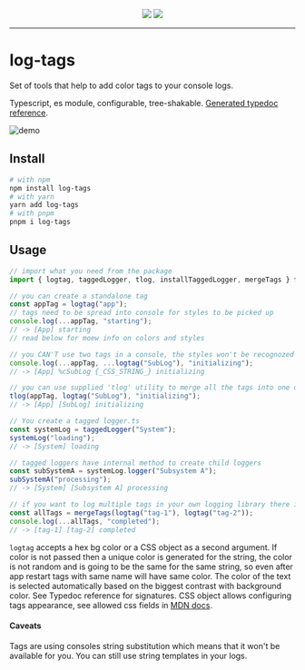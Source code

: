 <p align="center">
  <img src="https://github.com/n1kk/log-tags/blob/master/assets/headline2.png?raw=true">
  <img src="https://github.com/n1kk/log-tags/blob/master/assets/headline3.png?raw=true">
</p>

---

# log-tags

Set of tools that help to add color tags to your console logs.

Typescript, es module, configurable, tree-shakable. [Generated typedoc reference](https://n1kk.github.io/log-tags/modules.html).

![demo](https://github.com/n1kk/log-tags/blob/master/assets/demo.gif?raw=true)

## Install

```bash
# with npm
npm install log-tags
# with yarn
yarn add log-tags
# with pnpm
pnpm i log-tags
```

## Usage

```ts
// import what you need from the package
import { logtag, taggedLogger, tlog, installTaggedLogger, mergeTags } from "log-tags";

// you can create a standalone tag
const appTag = logtag("app");
// tags need to be spread into console for styles to be picked up
console.log(...appTag, "starting");
// -> [App] starting
// read below for moew info on colors and styles

// you CAN'T use two tags in a console, the styles won't be recognozed
console.log(...appTag, ...logtag("SubLog"), "initializing");
// -> [App] %cSubLog {_CSS_STRING_} initializing

// you can use supplied 'tlog' utility to merge all the tags into one declaration
tlog(appTag, logtag("SubLog"), "initializing");
// -> [App] [SubLog] initializing

// You create a tagged logger.ts
const systemLog = taggedLogger("System");
systemLog("loading");
// -> [System] loading

// tagged loggers have internal method to create child loggers
const subSystemA = systemLog.logger("Subsystem A");
subSystemA("processing");
// -> [System] [Subsystem A] processing

// if you want to log multiple tags in your own logging library there is a tool to merge tags together
const allTags = mergeTags(logtag("tag-1"), logtag("tag-2"));
console.log(...allTags, "completed");
// -> [tag-1] [tag-2] completed
```

`logtag` accepts a hex bg color or a CSS object as a second argument. If color is not passed then a unique color is generated for the string, the color is not random and is going to be the same for the same string, so even after app restart tags with same name will have same color. The color of the text is selected automatically based on the biggest contrast with background color. See Typedoc reference for signatures. CSS object allows configuring tags appearance, see allowed css fields in [MDN docs](https://developer.mozilla.org/en-US/docs/Web/API/console#outputting_text_to_the_console).

#### Caveats

Tags are using consoles string substitution which means that it won't be available for you. You can still use string templates in your logs.
